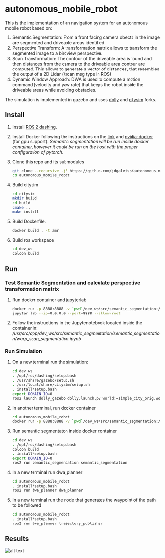 # autonomous_mobile_robot
This is the implementation of an navigation system for an autonomous mobile robot based on:

1. Semantic Segmentation: From a front facing camera obects in the image are segmented and driveable areas identified.
2. Perspective Transform: A transformation matrix allows to transform the segmented image to a birdview perspective.
3. Scan Transformation: The contour of the driveable area is found and then distances from the camera to the driveable area contour are computed. This allows to generate a vector of distances, that resembles the output of a 2D Lidar (/scan msg type in ROS)
4. Dynamic Window Approach: DWA is used to compute a motion command (velocity and yaw rate) that keeps the robot inside the driveable areas while avoiding obstacles.

The simulation is implemented in gazebo and uses [dolly](https://github.com/chapulina/dolly) and [citysim](https://github.com/osrf/citysim) forks.

## Install
1. Install [ROS 2 dashing](https://index.ros.org/doc/ros2/Installation/Dashing/Linux-Install-Debians/).

2. Install Docker following the instructions on the [link](https://docs.docker.com/engine/install/ubuntu/) and [nvidia-docker](https://github.com/NVIDIA/nvidia-docker) (for gpu support). *Semantic segmentation will be run inside docker container, however it could be run on the host with the proper configuration of pytorch*.

3. Clone this repo and its submodules 
    ```bash
    git clone --recursive -j8 https://github.com/jdgalviss/autonomous_mobile_robot.git
    cd autonomous_mobile_robot
    ```

4. Build citysim
    ```bash
    cd citysim
    mkdir build
    cd build
    cmake ..
    make install
    ```

5. Build Dockerfile.
    ```bash
    docker build . -t amr
    ```

6. Build ros workspace
    ```bash
    cd dev_ws
    colcon build
    ```
## Run

### Test Semantic Segmentation and calculate perspective transformation matrix

1. Run docker container and jupyterlab
    ```bash
    docker run -p 8888:8888 -v `pwd`/dev_ws/src/semantic_segmentation:/usr/src/app/dev_ws/src/semantic_segmentation -it --rm --gpus all amr 
    jupyter lab --ip=0.0.0.0 --port=8888 --allow-root
    ```

2. Follow the instructions in the Jupytenotebook located inside the container in: */usr/src/app/dev_ws/src/semantic_segmentation/semantic_segmentation/warp_scan_segmentation.ipynb*

### Run Simulation
1. On a new terminal run the simulation:
    ```bash
    cd dev_ws
    . /opt/ros/dashing/setup.bash 
    . /usr/share/gazebo/setup.sh
    . /usr/local/share/citysim/setup.sh
    . install/setup.bash
    export DOMAIN_ID=0
    ros2 launch dolly_gazebo dolly.launch.py world:=simple_city_orig.world
    ```
2. In another terminal, run docker container
    ```bash
    cd autonomous_mobile_robot
    docker run -p 8888:8888 -v `pwd`/dev_ws/src/semantic_segmentation:/usr/src/app/dev_ws/src/semantic_segmentation -it --rm --gpus all amr 
    ```
3. Run semantic segmentaton inside docker container
    ```bash
    cd dev_ws
    . /opt/ros/dashing/setup.bash 
    colcon build
    . install/setup.bash
    export DOMAIN_ID=0
    ros2 run semantic_segmentation semantic_segmentation 
    ```
4. In a new terminal run dwa_planner
    ```bash
    cd autonomous_mobile_robot
    . install/setup.bash
    ros2 run dwa_planner dwa_planner 
    ```
5. In a new terminal run the node that generates the waypoint of the path to be followed
    ```bash
    cd autonomous_mobile_robot
    . install/setup.bash
    ros2 run dwa_planner trajectory_publisher 
    ```

## Results
![alt text](imgs/results.gif "Title")

<!-- # Launch Doly
cd dev_ws
. /opt/ros/dashing/setup.bash 
. /usr/share/gazebo/setup.sh
. /usr/local/share/citysim/setup.sh
. install/setup.bash
export DOMAIN_ID=0
ros2 launch dolly_gazebo dolly.launch.py world:=simple_city_orig.world

# Launch semantic
cd dev_ws
. /opt/ros/dashing/setup.bash 
colcon build
. install/setup.bash
export DOMAIN_ID=0

ros2 run semantic_segmentation semantic_segmentation  -->
